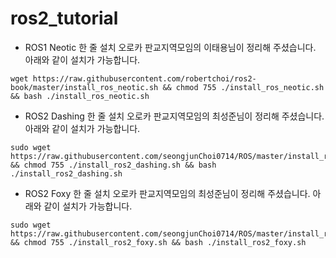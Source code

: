 # ros2_tutorial



- ROS1 Neotic 한 줄 설치
오로카 판교지역모임의 이태용님이 정리해 주셨습니다.
아래와 같이 설치가 가능합니다.
~~~
wget https://raw.githubusercontent.com/robertchoi/ros2-book/master/install_ros_neotic.sh && chmod 755 ./install_ros_neotic.sh && bash ./install_ros_neotic.sh
~~~

- ROS2 Dashing 한 줄 설치
오로카 판교지역모임의 최성준님이 정리해 주셨습니다.
아래와 같이 설치가 가능합니다.
~~~
sudo wget https://raw.githubusercontent.com/seongjunChoi0714/ROS/master/install_ros2_dashing.sh && chmod 755 ./install_ros2_dashing.sh && bash ./install_ros2_dashing.sh
~~~

- ROS2 Foxy 한 줄 설치
오로카 판교지역모임의 최성준님이 정리해 주셨습니다.
아래와 같이 설치가 가능합니다.
~~~
sudo wget https://raw.githubusercontent.com/seongjunChoi0714/ROS/master/install_ros2_foxy.sh && chmod 755 ./install_ros2_foxy.sh && bash ./install_ros2_foxy.sh
~~~
